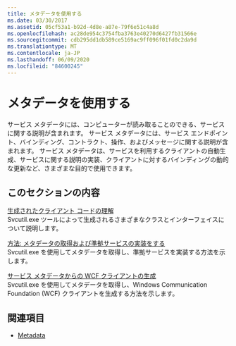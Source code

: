 ```yaml
---
title: メタデータを使用する
ms.date: 03/30/2017
ms.assetid: 05cf53a1-b92d-4d8e-a87e-79f6e51c4a8d
ms.openlocfilehash: ac28de954c3754fba3763e40270d6427fb31566e
ms.sourcegitcommit: cdb295dd1db589ce5169ac9ff096f01fd0c2da9d
ms.translationtype: MT
ms.contentlocale: ja-JP
ms.lasthandoff: 06/09/2020
ms.locfileid: "84600245"
---
```

# <a name="using-metadata"></a>メタデータを使用する
サービス メタデータには、コンピューターが読み取ることのできる、サービスに関する説明が含まれます。 サービス メタデータには、サービス エンドポイント、バインディング、コントラクト、操作、およびメッセージに関する説明が含まれます。 サービス メタデータは、サービスを利用するクライアントの自動生成、サービスに関する説明の実装、クライアントに対するバインディングの動的な更新など、さまざまな目的で使用できます。  
  
## <a name="in-this-section"></a>このセクションの内容  
 [生成されたクライアント コードの理解](understanding-generated-client-code.md)  
 Svcutil.exe ツールによって生成されるさまざまなクラスとインターフェイスについて説明します。  
  
 [方法: メタデータの取得および準拠サービスの実装をする](how-to-retrieve-metadata-and-implement-a-compliant-service.md)  
 Svcutil.exe を使用してメタデータを取得し、準拠サービスを実装する方法を示します。  
  
 [サービス メタデータからの WCF クライアントの生成](generating-a-wcf-client-from-service-metadata.md)  
 Svcutil.exe を使用してメタデータを取得し、Windows Communication Foundation (WCF) クライアントを生成する方法を示します。  
  
## <a name="see-also"></a>関連項目

- [Metadata](metadata.md)
